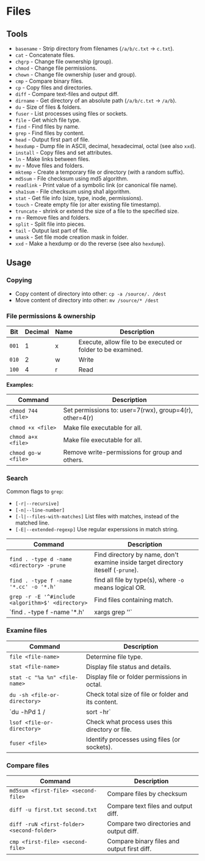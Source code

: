# Files

## Tools

* `basename` - Strip directory from filenames (`/a/b/c.txt` -> `c.txt`).
* `cat` - Concatenate files.
* `chgrp` - Change file ownership (group).
* `chmod` - Change file permissions.
* `chown` - Change file ownership (user and group).
* `cmp` - Compare binary files.
* `cp` - Copy files and directories.
* `diff` - Compare text-files and output diff.
* `dirname` - Get directory of an absolute path (`/a/b/c.txt` -> `/a/b`).
* `du` - Size of files & folders.
* `fuser` - List processes using files or sockets.
* `file` - Get which file type.
* `find` - Find files by name.
* `grep` - Find files by content.
* `head` - Output first part of file.
* `hexdump` - Dump file in ASCII, decimal, hexadecimal, octal (see also `xxd`).
* `install` - Copy files and set attributes.
* `ln` - Make links between files.
* `mv` - Move files and folders.
* `mktemp` - Create a temporary file or directory (with a random suffix).
* `md5sum` - File checksum using md5 algorithm.
* `readlink` - Print value of a symbolic link (or canonical file name).
* `sha1sum` - File checksum using sha1 algorithm.
* `stat` - Get file info (size, type, inode, permissions).
* `touch` - Create empty file (or alter existing file timestamp).
* `truncate` - shrink or extend the size of a file to the specified size.
* `rm` - Remove files and folders.
* `split` - Split file into pieces.
* `tail` - Output last part of file.
* `umask` - Set file mode creation mask in folder.
* `xxd` - Make a hexdump or do the reverse (see also `hexdump`).

## Usage

### Copying

* Copy content of directory into other: `cp -a /source/. /dest`
* Move content of directory into other: `mv /source/* /dest`

### File permissions & ownership

Bit   | Decimal | Name | Description
------|---------|------|-------------------------------------------------------------
`001` | 1       | x    | Execute, allow file to be executed or folder to be examined.
`010` | 2       | w    | Write
`100` | 4       | r    | Read

__Examples:__

Command             | Description
--------------------|--------------------------------------------------------
`chmod 744 <file>`  | Set permissions to: user=7(rwx), group=4(r), other=4(r)
`chmod +x <file>`   | Make file executable for all.
`chmod a+x <file>`  | Make file executable for all.
`chmod go-w <file>` | Remove write-permissions for group and others.

### Search

Common flags to `grep`:

* `[-r|--recursive]`
* `[-n|--line-number]`
* `[-l|--files-with-matches]` List files with matches, instead of the matched line.
* `[-E|--extended-regexp]` Use regular experssions in match string.

Command                                            | Description
---------------------------------------------------|-----------------------------------------------------------------------------------
`find . -type d -name <directory> -prune`          | Find directory by name, don't examine inside  target directory iteself (`-prune`).
`find . -type f -name '*.cc' -o '*.h'`             | find all file by type(s), where `-o` means logical OR.
`grep -r -E '^#include <algorithm>$' <directory>`  | Find files containing match.
`find . -type f -name '*.h' |xargs grep '<match>'` | Find match in all filenames with suffix .h.

### Examine files

Command                       | Description
------------------------------|-----------------------------------------------------
`file <file-name>`            | Determine file type.
`stat <file-name>`            | Display file status and details.
`stat -c "%a %n" <file-name>` | Display file or folder permissions in octal.
`du -sh <file-or-directory>`  | Check total size of file or folder and its content.
`du -hPd 1 / |sort -hr`       | Check total size of folders in root, sorted by size.
`lsof <file-or-directory>`    | Check what process uses this directory or file.
`fuser <file>`                | Identify processes using files (or sockets).

### Compare files

Command                                    | Description
-------------------------------------------|--------------------------------------------
`md5sum <first-file> <second-file>`        | Compare files by checksum
`diff -u first.txt second.txt`             | Compare text files and output diff.
`diff -ruN <first-folder> <second-folder>` | Compare two directories and output diff.
`cmp <first-file> <second-file>`           | Compare binary files and output first diff.
